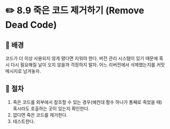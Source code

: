 # ✏️ 8.9 죽은 코드 제거하기 (Remove Dead Code)

## 🧷 배경

코드가 더 이상 사용되지 않게 됐다면 지워야 한다. 버전 관리 시스템이 있기 때문에 혹시 다시 필요해질 날이 오지 않을까 걱정하지 말자. 어느 리버전에서 삭제했는지를 커밋 메시지로 남겨놓자.

## 🧷 절차

1. 죽은 코드를 외부에서 참조할 수 있는 경우(예컨대 함수 하나가 통째로 죽었을 때) 혹시라도 호출하는 곳이 있는지 확인한다.
2. 없다면 죽은 코드를 제거한다.
3. 테스트한다.
